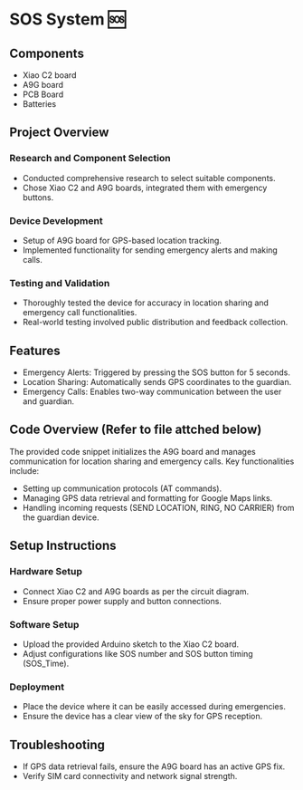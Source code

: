 # SOS System 🆘

## Components
- Xiao C2 board
- A9G board
- PCB Board
- Batteries

## Project Overview
### Research and Component Selection
- Conducted comprehensive research to select suitable components.
- Chose Xiao C2 and A9G boards, integrated them with emergency buttons.

### Device Development
- Setup of A9G board for GPS-based location tracking.
- Implemented functionality for sending emergency alerts and making calls.

### Testing and Validation
- Thoroughly tested the device for accuracy in location sharing and emergency call functionalities.
- Real-world testing involved public distribution and feedback collection.

## Features
- Emergency Alerts: Triggered by pressing the SOS button for 5 seconds.
- Location Sharing: Automatically sends GPS coordinates to the guardian.
- Emergency Calls: Enables two-way communication between the user and guardian.

## Code Overview (Refer to file attched below)
The provided code snippet initializes the A9G board and manages communication for location sharing and emergency calls. Key functionalities include:
- Setting up communication protocols (AT commands).
- Managing GPS data retrieval and formatting for Google Maps links.
- Handling incoming requests (SEND LOCATION, RING, NO CARRIER) from the guardian device.

## Setup Instructions
### Hardware Setup
- Connect Xiao C2 and A9G boards as per the circuit diagram.
- Ensure proper power supply and button connections.

### Software Setup
- Upload the provided Arduino sketch to the Xiao C2 board.
- Adjust configurations like SOS number and SOS button timing (SOS_Time).

### Deployment
- Place the device where it can be easily accessed during emergencies.
- Ensure the device has a clear view of the sky for GPS reception.

## Troubleshooting
- If GPS data retrieval fails, ensure the A9G board has an active GPS fix.
- Verify SIM card connectivity and network signal strength.
